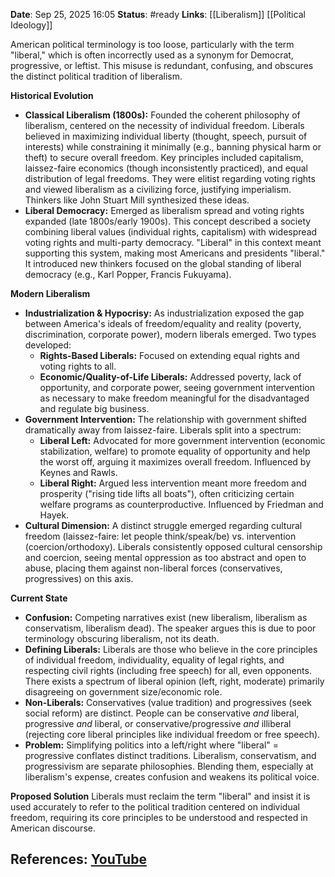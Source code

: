 **Date**: Sep 25, 2025 16:05
**Status**: #ready 
**Links**: [[Liberalism]] [[Political Ideology]]

American political terminology is too loose, particularly with the term "liberal," which is often incorrectly used as a synonym for Democrat, progressive, or leftist. This misuse is redundant, confusing, and obscures the distinct political tradition of liberalism.

**Historical Evolution**
*   **Classical Liberalism (1800s):** Founded the coherent philosophy of liberalism, centered on the necessity of individual freedom. Liberals believed in maximizing individual liberty (thought, speech, pursuit of interests) while constraining it minimally (e.g., banning physical harm or theft) to secure overall freedom. Key principles included capitalism, laissez-faire economics (though inconsistently practiced), and equal distribution of legal freedoms. They were elitist regarding voting rights and viewed liberalism as a civilizing force, justifying imperialism. Thinkers like John Stuart Mill synthesized these ideas.
*   **Liberal Democracy:** Emerged as liberalism spread and voting rights expanded (late 1800s/early 1900s). This concept described a society combining liberal values (individual rights, capitalism) with widespread voting rights and multi-party democracy. "Liberal" in this context meant supporting this system, making most Americans and presidents "liberal." It introduced new thinkers focused on the global standing of liberal democracy (e.g., Karl Popper, Francis Fukuyama).

**Modern Liberalism**
*   **Industrialization & Hypocrisy:** As industrialization exposed the gap between America's ideals of freedom/equality and reality (poverty, discrimination, corporate power), modern liberals emerged. Two types developed:
    *   **Rights-Based Liberals:** Focused on extending equal rights and voting rights to all.
    *   **Economic/Quality-of-Life Liberals:** Addressed poverty, lack of opportunity, and corporate power, seeing government intervention as necessary to make freedom meaningful for the disadvantaged and regulate big business.
*   **Government Intervention:** The relationship with government shifted dramatically away from laissez-faire. Liberals split into a spectrum:
    *   **Liberal Left:** Advocated for more government intervention (economic stabilization, welfare) to promote equality of opportunity and help the worst off, arguing it maximizes overall freedom. Influenced by Keynes and Rawls.
    *   **Liberal Right:** Argued less intervention meant more freedom and prosperity ("rising tide lifts all boats"), often criticizing certain welfare programs as counterproductive. Influenced by Friedman and Hayek.
*   **Cultural Dimension:** A distinct struggle emerged regarding cultural freedom (laissez-faire: let people think/speak/be) vs. intervention (coercion/orthodoxy). Liberals consistently opposed cultural censorship and coercion, seeing mental oppression as too abstract and open to abuse, placing them against non-liberal forces (conservatives, progressives) on this axis.

**Current State**
*   **Confusion:** Competing narratives exist (new liberalism, liberalism as conservatism, liberalism dead). The speaker argues this is due to poor terminology obscuring liberalism, not its death.
*   **Defining Liberals:** Liberals are those who believe in the core principles of individual freedom, individuality, equality of legal rights, and respecting civil rights (including free speech) for all, even opponents. There exists a spectrum of liberal opinion (left, right, moderate) primarily disagreeing on government size/economic role.
*   **Non-Liberals:** Conservatives (value tradition) and progressives (seek social reform) are distinct. People can be conservative *and* liberal, progressive *and* liberal, or conservative/progressive *and* illiberal (rejecting core liberal principles like individual freedom or free speech).
*   **Problem:** Simplifying politics into a left/right where "liberal" = progressive conflates distinct traditions. Liberalism, conservatism, and progressivism are separate philosophies. Blending them, especially at liberalism's expense, creates confusion and weakens its political voice.

**Proposed Solution**
Liberals must reclaim the term "liberal" and insist it is used accurately to refer to the political tradition centered on individual freedom, requiring its core principles to be understood and respected in American discourse.

## References: [YouTube](https://www.youtube.com/watch?v=mCPeNXzf7Dw)
